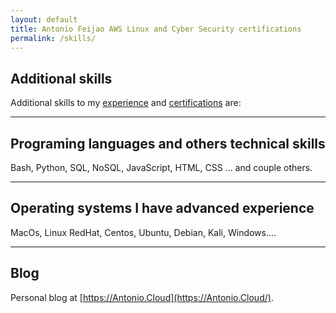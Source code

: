 ```yaml
---
layout: default
title: Antonio Feijao AWS Linux and Cyber Security certifications
permalink: /skills/
---
```


## Additional skills

Additional skills to my [experience](/experience/) and [certifications](/certifications/) are:

---

## Programing languages and others technical skills

Bash, Python, SQL, NoSQL, JavaScript, HTML, CSS ... and couple others.

----

## Operating systems I have advanced experience

MacOs, Linux RedHat, Centos, Ubuntu, Debian, Kali, Windows....

----

## Blog

Personal blog at [https://Antonio.Cloud](https://Antonio.Cloud/).
